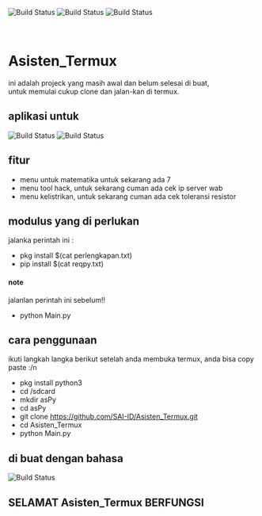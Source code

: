 ![Build Status](https://img.shields.io/github/stars/SAI-ID/Asisten_Termux.svg)
![Build Status](https://img.shields.io/github/downloads/SAI-ID/Asisten_Termux/total.svg)
![Build Status](https://img.shields.io/github/forks/SAI-ID/Asisten_Termux.svg)  
<br>
<br>

# Asisten_Termux
ini adalah projeck yang masih awal dan belum selesai di buat,  
untuk memulai cukup clone dan jalan-kan di termux.  

## aplikasi untuk
![Build Status](https://img.shields.io/badge/Linux-FCC624?style=for-the-badge&logo=linux&logoColor=black)
![Build Status](https://img.shields.io/badge/Android-3DDC84?style=for-the-badge&logo=android&logoColor=white)  


## fitur
- menu untuk matematika untuk sekarang ada 7  
- menu tool hack, untuk sekarang cuman ada cek ip server wab 
- menu kelistrikan, untuk sekarang cuman ada cek toleransi resistor


## modulus yang di perlukan  
jalanka perintah ini :  
- pkg install $(cat perlengkapan.txt)  
- pip install $(cat reqpy.txt)
#### note  
jalanlan perintah ini sebelum!!  
- python Main.py  

## cara penggunaan
ikuti langkah langka berikut setelah anda membuka termux, anda bisa copy paste :/n
- pkg install python3  
- cd /sdcard  
- mkdir asPy  
- cd asPy  
- git clone https://github.com/SAI-ID/Asisten_Termux.git  
- cd Asisten_Termux  
- python Main.py  
  
  
## di buat dengan bahasa
![Build Status](https://img.shields.io/badge/Python-3776AB?style=for-the-badge&logo=python&logoColor=white)
  
## SELAMAT Asisten_Termux BERFUNGSI
